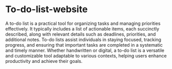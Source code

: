 # To-do-list-website


A to-do list is a practical tool for organizing tasks and managing priorities effectively. It typically includes a list of actionable items, each succinctly described, along with relevant details such as deadlines, priorities, and additional notes. To-do lists assist individuals in staying focused, tracking progress, and ensuring that important tasks are completed in a systematic and timely manner. Whether handwritten or digital, a to-do list is a versatile and customizable tool adaptable to various contexts, helping users enhance productivity and achieve their goals.
